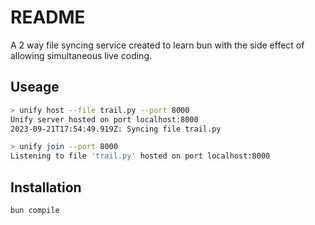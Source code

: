 # README

A 2 way file syncing service created to learn bun with the side effect of allowing simultaneous live coding. 

## Useage
```bash
> unify host --file trail.py --port 8000
Unify server hosted on port localhost:8000
2023-09-21T17:54:49.919Z: Syncing file trail.py

> unify join --port 8000
Listening to file 'trail.py' hosted on port localhost:8000
```

## Installation
```bash
bun compile
```
